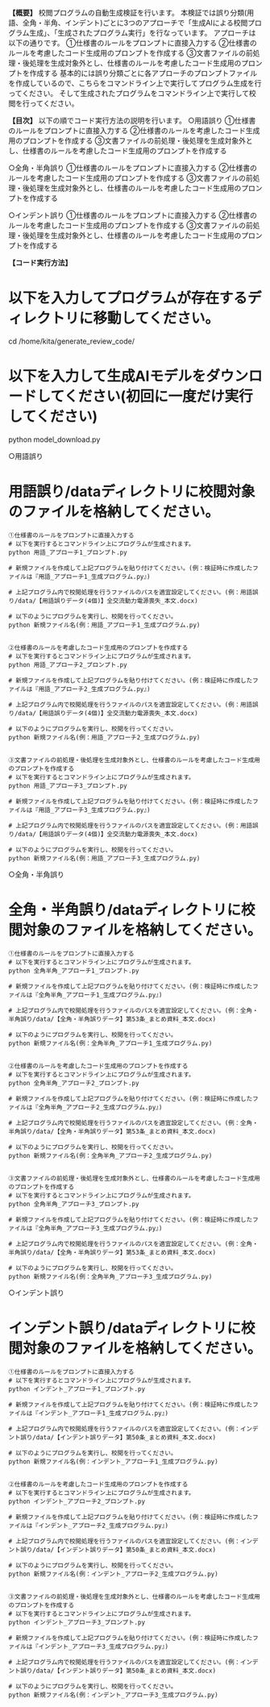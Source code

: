 **【概要】**
校閲プログラムの自動生成検証を行います。
本検証では誤り分類(用語、全角・半角、インデント)ごとに3つのアプローチで「生成AIによる校閲プログラム生成」、「生成されたプログラム実行」を行なっています。
アプローチは以下の通りです。
①仕様書のルールをプロンプトに直接入力する
②仕様書のルールを考慮したコード生成用のプロンプトを作成する
③文書ファイルの前処理・後処理を生成対象外とし、仕様書のルールを考慮したコード生成用のプロンプトを作成する
基本的には誤り分類ごとに各アプローチのプロンプトファイルを作成しているので、こちらをコマンドライン上で実行してプログラム生成を行ってください。
そして生成されたプログラムをコマンドライン上で実行して校閲を行ってください。

**【目次】**
以下の順でコード実行方法の説明を行います。
○用語誤り
    ①仕様書のルールをプロンプトに直接入力する
    ②仕様書のルールを考慮したコード生成用のプロンプトを作成する
    ③文書ファイルの前処理・後処理を生成対象外とし、仕様書のルールを考慮したコード生成用のプロンプトを作成する

○全角・半角誤り
    ①仕様書のルールをプロンプトに直接入力する
    ②仕様書のルールを考慮したコード生成用のプロンプトを作成する
    ③文書ファイルの前処理・後処理を生成対象外とし、仕様書のルールを考慮したコード生成用のプロンプトを作成する

○インデント誤り
    ①仕様書のルールをプロンプトに直接入力する
    ②仕様書のルールを考慮したコード生成用のプロンプトを作成する
    ③文書ファイルの前処理・後処理を生成対象外とし、仕様書のルールを考慮したコード生成用のプロンプトを作成する


**【コード実行方法】**
# 以下を入力してプログラムが存在するディレクトリに移動してください。
cd /home/kita/generate_review_code/

# 以下を入力して生成AIモデルをダウンロードしてください(初回に一度だけ実行してください)
python model_download.py

○用語誤り
# 用語誤り/dataディレクトリに校閲対象のファイルを格納してください。

    ①仕様書のルールをプロンプトに直接入力する
    # 以下を実行するとコマンドライン上にプログラムが生成されます。
    python 用語_アプローチ1_プロンプト.py

    # 新規ファイルを作成して上記プログラムを貼り付けてください。(例：検証時に作成したファイルは『用語_アプローチ1_生成プログラム.py』)

    # 上記プログラム内で校閲処理を行うファイルのパスを適宜設定してください。(例：用語誤り/data/【用語誤りデータ(4個)】全交流動力電源喪失_本文.docx)

    # 以下のようにプログラムを実行し、校閲を行ってください。
    python 新規ファイル名(例：用語_アプローチ1_生成プログラム.py)


    ②仕様書のルールを考慮したコード生成用のプロンプトを作成する
    # 以下を実行するとコマンドライン上にプログラムが生成されます。
    python 用語_アプローチ2_プロンプト.py

    # 新規ファイルを作成して上記プログラムを貼り付けてください。(例：検証時に作成したファイルは『用語_アプローチ2_生成プログラム.py』)

    # 上記プログラム内で校閲処理を行うファイルのパスを適宜設定してください。(例：用語誤り/data/【用語誤りデータ(4個)】全交流動力電源喪失_本文.docx)

    # 以下のようにプログラムを実行し、校閲を行ってください。
    python 新規ファイル名(例：用語_アプローチ2_生成プログラム.py)


    ③文書ファイルの前処理・後処理を生成対象外とし、仕様書のルールを考慮したコード生成用のプロンプトを作成する
    # 以下を実行するとコマンドライン上にプログラムが生成されます。
    python 用語_アプローチ3_プロンプト.py

    # 新規ファイルを作成して上記プログラムを貼り付けてください。(例：検証時に作成したファイルは『用語_アプローチ3_生成プログラム.py』)

    # 上記プログラム内で校閲処理を行うファイルのパスを適宜設定してください。(例：用語誤り/data/【用語誤りデータ(4個)】全交流動力電源喪失_本文.docx)

    # 以下のようにプログラムを実行し、校閲を行ってください。
    python 新規ファイル名(例：用語_アプローチ3_生成プログラム.py)




○全角・半角誤り
# 全角・半角誤り/dataディレクトリに校閲対象のファイルを格納してください。

    ①仕様書のルールをプロンプトに直接入力する
    # 以下を実行するとコマンドライン上にプログラムが生成されます。
    python 全角半角_アプローチ1_プロンプト.py

    # 新規ファイルを作成して上記プログラムを貼り付けてください。(例：検証時に作成したファイルは『全角半角_アプローチ1_生成プログラム.py』)

    # 上記プログラム内で校閲処理を行うファイルのパスを適宜設定してください。(例：全角・半角誤り/data/【全角・半角誤りデータ】第53条_まとめ資料_本文.docx)

    # 以下のようにプログラムを実行し、校閲を行ってください。
    python 新規ファイル名(例：全角半角_アプローチ1_生成プログラム.py)


    ②仕様書のルールを考慮したコード生成用のプロンプトを作成する
    # 以下を実行するとコマンドライン上にプログラムが生成されます。
    python 全角半角_アプローチ2_プロンプト.py

    # 新規ファイルを作成して上記プログラムを貼り付けてください。(例：検証時に作成したファイルは『全角半角_アプローチ2_生成プログラム.py』)

    # 上記プログラム内で校閲処理を行うファイルのパスを適宜設定してください。(例：全角・半角誤り/data/【全角・半角誤りデータ】第53条_まとめ資料_本文.docx)

    # 以下のようにプログラムを実行し、校閲を行ってください。
    python 新規ファイル名(例：全角半角_アプローチ2_生成プログラム.py)


    ③文書ファイルの前処理・後処理を生成対象外とし、仕様書のルールを考慮したコード生成用のプロンプトを作成する
    # 以下を実行するとコマンドライン上にプログラムが生成されます。
    python 全角半角_アプローチ3_プロンプト.py

    # 新規ファイルを作成して上記プログラムを貼り付けてください。(例：検証時に作成したファイルは『全角半角_アプローチ3_生成プログラム.py』)

    # 上記プログラム内で校閲処理を行うファイルのパスを適宜設定してください。(例：全角・半角誤り/data/【全角・半角誤りデータ】第53条_まとめ資料_本文.docx)

    # 以下のようにプログラムを実行し、校閲を行ってください。
    python 新規ファイル名(例：全角半角_アプローチ3_生成プログラム.py)




○インデント誤り
# インデント誤り/dataディレクトリに校閲対象のファイルを格納してください。

    ①仕様書のルールをプロンプトに直接入力する
    # 以下を実行するとコマンドライン上にプログラムが生成されます。
    python インデント_アプローチ1_プロンプト.py

    # 新規ファイルを作成して上記プログラムを貼り付けてください。(例：検証時に作成したファイルは『インデント_アプローチ1_生成プログラム.py』)

    # 上記プログラム内で校閲処理を行うファイルのパスを適宜設定してください。(例：インデント誤り/data/【インデント誤りデータ】第50条_まとめ資料_本文.docx)

    # 以下のようにプログラムを実行し、校閲を行ってください。
    python 新規ファイル名(例：インデント_アプローチ1_生成プログラム.py)


    ②仕様書のルールを考慮したコード生成用のプロンプトを作成する
    # 以下を実行するとコマンドライン上にプログラムが生成されます。
    python インデント_アプローチ2_プロンプト.py

    # 新規ファイルを作成して上記プログラムを貼り付けてください。(例：検証時に作成したファイルは『インデント_アプローチ2_生成プログラム.py』)

    # 上記プログラム内で校閲処理を行うファイルのパスを適宜設定してください。(例：インデント誤り/data/【インデント誤りデータ】第50条_まとめ資料_本文.docx)

    # 以下のようにプログラムを実行し、校閲を行ってください。
    python 新規ファイル名(例：インデント_アプローチ2_生成プログラム.py)


    ③文書ファイルの前処理・後処理を生成対象外とし、仕様書のルールを考慮したコード生成用のプロンプトを作成する
    # 以下を実行するとコマンドライン上にプログラムが生成されます。
    python インデント_アプローチ3_プロンプト.py

    # 新規ファイルを作成して上記プログラムを貼り付けてください。(例：検証時に作成したファイルは『インデント_アプローチ3_生成プログラム.py』)

    # 上記プログラム内で校閲処理を行うファイルのパスを適宜設定してください。(例：インデント誤り/data/【インデント誤りデータ】第50条_まとめ資料_本文.docx)

    # 以下のようにプログラムを実行し、校閲を行ってください。
    python 新規ファイル名(例：インデント_アプローチ3_生成プログラム.py)